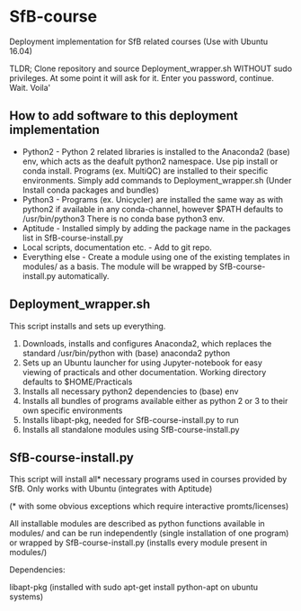 # SfB-course
Deployment implementation for SfB related courses (Use with Ubuntu 16.04)

TLDR; Clone repository and source Deployment_wrapper.sh WITHOUT sudo privileges. At some point it will ask for it. Enter you password, continue. Wait. Voila'

## How to add software to this deployment implementation
* Python2 - Python 2 related libraries is installed to the Anaconda2 (base) env, which acts as the deafult python2 namespace. Use pip install or conda install. Programs (ex. MultiQC) are installed to their specific environments. Simply add commands to Deployment_wrapper.sh (Under Install conda packages and bundles)
* Python3 - Programs (ex. Unicycler) are installed the same way as with python2 if available in any conda-channel, however $PATH defaults to /usr/bin/python3 There is no conda base python3 env.
* Aptitude - Installed simply by adding the package name in the packages list in SfB-course-install.py
* Local scripts, documentation etc.  - Add to git repo.
* Everything else - Create a module using one of the existing templates in modules/ as a basis. The module will be wrapped by SfB-course-install.py automatically.

## Deployment_wrapper.sh
This script installs and sets up everything.
1. Downloads, installs and configures Anaconda2, which replaces the standard /usr/bin/python with (base) anaconda2 python
2. Sets up an Ubuntu launcher for using Jupyter-notebook for easy viewing of practicals and other documentation. Working directory defaults to $HOME/Practicals
3. Installs all necessary python2 dependencies to (base) env
4. Installs all bundles of programs available either as python 2 or 3 to their own specific environments
5. Installs libapt-pkg, needed for SfB-course-install.py to run
6. Installs all standalone modules using SfB-course-install.py

## SfB-course-install.py
This script will install all* necessary programs used in courses provided by SfB. Only works with Ubuntu (integrates with Aptitude)

(* with some obvious exceptions which require interactive promts/licenses)

All installable modules are described as python functions available in modules/ and can be run independently (single installation of one program) or wrapped by SfB-course-install.py (installs every module present in modules/)

Dependencies:

libapt-pkg (installed with sudo apt-get install python-apt on ubuntu systems)
